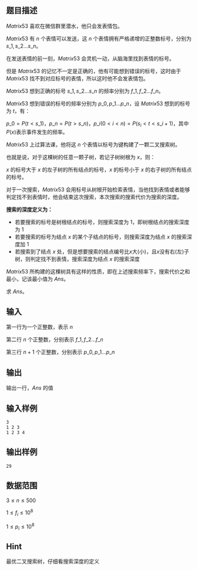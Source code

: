 ## 题目描述

$Matrix53$ 喜欢在微信群里潜水，他只会发表情包。

$Matrix53$ 有 $n$ 个表情可以发送，这 $n$ 个表情拥有严格递增的正整数标号，分别为 $s\_1,s\_2...s\_n$。

在发送表情的前一刻，$Matrix53$ 会灵机一动，从脑海里找到表情的标号。

但是 $Matrix53$ 的记忆不一定是正确的，他有可能想到错误的标号，这时由于 $Matrix53$ 找不到对应标号的表情，所以这时他不会发表情包。

$Matrix53$ 想到正确的标号 $s\_1,s\_2...s\_n$ 的频率分别为 $f\_1,f\_2...f\_n$。

$Matrix53$ 想到错误的标号的频率分别为 $p\_0,p\_1...p\_n$，设 $Matrix53$ 想到的标号为 $t$，有：

$p\_0=P(t < s\_1)，p\_n=P(t > s\_n)，p\_i(0 < i < n)=P(s_i < t < s\_{i+1})$，其中 $P(x)$表示事件发生的频率。

$Matrix53$ 上过算法课，他将这 $n$ 个表情以标号为键构建了一颗二叉搜索树。

也就是说，对于这棵树的任意一颗子树，若记子树树根为 $x$，则：

$x$ 的标号大于 $x$ 的左子树的所有结点的标号，$x$ 的标号小于 $x$ 的右子树的所有结点的标号。

对于一次搜索，$Matrix53$ 会用标号从树根开始检索表情，当他找到表情或者能够判定找不到表情时，他会结束这次搜索，本次搜索的搜索代价为搜索的深度。

**搜索的深度定义为：**

- 若要搜索的标号是树根结点的标号，则搜索深度为 $1$，即树根结点的搜索深度为 $1$
- 若要搜索的标号为结点 $x$ 的某个子结点的标号，则搜索深度为结点 $x$ 的搜索深度加 $1$
- 若搜索到了结点 $x$ 处，但是想要搜索的结点编号比$x$大(小)，且$x$没有右(左)子树，则判定找不到表情，搜索深度为结点 $x$ 的搜索深度

$Matrix53$ 所构建的这棵树具有这样的性质，即在上述搜索频率下，搜索代价之和最小，记该最小值为 $Ans$。

求 $Ans$。

## 输入

第一行为一个正整数，表示 $n$

第二行 $n$ 个正整数，分别表示 $f\_1,f\_2...f\_n$

第三行 $n+1$ 个正整数，分别表示 $p\_0,p\_1...p\_n$

## 输出

输出一行，$Ans$ 的值

## 输入样例

    3
    1 2 3
    1 2 3 4

## 输出样例

    29

## 数据范围

$3\leq n \leq 500$

$1\leq f_i \leq 10^8$

$1\leq p_i \leq 10^8$

## Hint

最优二叉搜索树，仔细看搜索深度的定义
